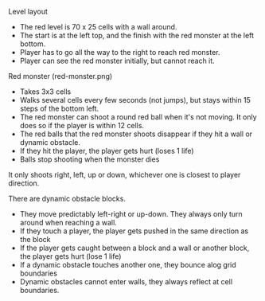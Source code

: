 
Level layout
* The red level is 70 x 25 cells with a wall around.
* The start is at the left top, and the finish with the red monster at the left bottom.
* Player has to go all the way to the right to reach red monster.
* Player can see the red monster initially, but cannot reach it.

Red monster (red-monster.png)
* Takes 3x3 cells
* Walks several cells every few seconds (not jumps), but stays within 15 steps of the bottom left.
* The red monster can shoot a round red ball when it's not moving. It only does so if the player is within 12 cells.
* The red balls that the red monster shoots disappear if they hit a wall or dynamic obstacle.
* If they hit the player, the player gets hurt (loses 1 life)
* Balls stop shooting when the monster dies

It only shoots right, left, up or down, whichever one is closest to player direction.

There are dynamic obstacle blocks.
* They move predictably left-right or up-down. They always only turn around when reaching a wall.
* If they touch a player, the player gets pushed in the same direction as the block
* If the player gets caught between a block and a wall or another block, the player gets hurt (lose 1 life)
* If a dynamic obstacle touches another one, they bounce alog grid boundaries
* Dynamic obstacles cannot enter walls, they always reflect at cell boundaries.


